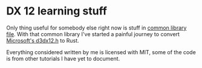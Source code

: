 # DX 12 learning stuff

Only thing useful for somebody else right now is stuff in [common library file](src/lib.rs). With that common library I've started a painful journey to convert [Microsoft's d3dx12.h](https://github.com/microsoft/DirectX-Graphics-Samples/blob/master/Samples/Desktop/D3D12HelloWorld/src/HelloTriangle/d3dx12.h) to Rust.

Everything considered written by me is licensed with MIT, some of the code is from other tutorials I have yet to document.
